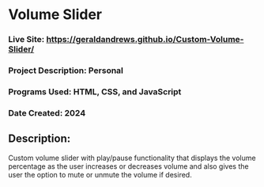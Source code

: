 # Volume Slider
### Live Site: https://geraldandrews.github.io/Custom-Volume-Slider/

### Project Description: Personal
### Programs Used: HTML, CSS, and JavaScript
### Date Created: 2024

## Description: 
Custom volume slider with play/pause functionality that displays the volume percentage as the user increases or decreases volume and also gives the user the option to mute or
unmute the volume if desired.
